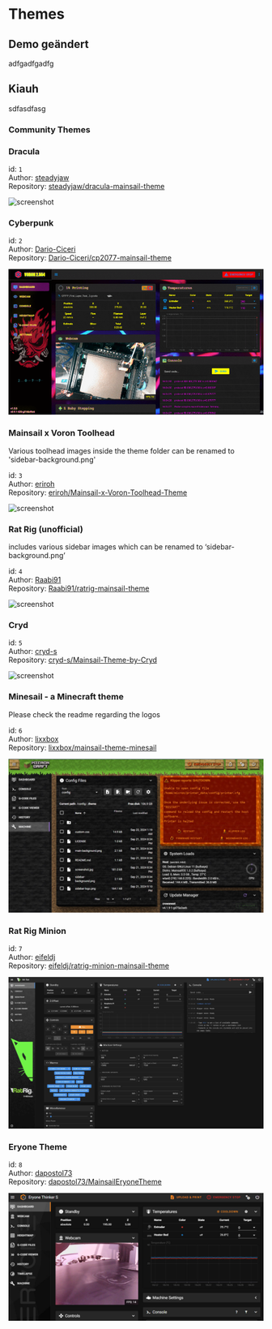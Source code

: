 # Themes

## Demo geändert

adfgadfgadfg

## Kiauh

sdfasdfasg

### Community Themes

### Dracula

id: `1`\
Author: [steadyjaw](https://www.github.com/steadyjaw/)\
Repository: [steadyjaw/dracula-mainsail-theme](https://www.github.com/steadyjaw/dracula-mainsail-theme/)

![screenshot](https://raw.githubusercontent.com/steadyjaw/dracula-mainsail-theme/master/screenshot.png)

### Cyberpunk

id: `2`\
Author: [Dario-Ciceri](https://www.github.com/Dario-Ciceri/)\
Repository: [Dario-Ciceri/cp2077-mainsail-theme](https://www.github.com/Dario-Ciceri/cp2077-mainsail-theme/)

![screenshot](https://raw.githubusercontent.com/Dario-Ciceri/cp2077-mainsail-theme/master/screenshot.png)

### Mainsail x Voron Toolhead

Various toolhead images inside the theme folder can be renamed to 'sidebar-background.png'

id: `3`\
Author: [eriroh](https://www.github.com/eriroh/)\
Repository: [eriroh/Mainsail-x-Voron-Toolhead-Theme](https://www.github.com/eriroh/Mainsail-x-Voron-Toolhead-Theme/)

![screenshot](https://raw.githubusercontent.com/eriroh/Mainsail-x-Voron-Toolhead-Theme/master/screenshot.png)

### Rat Rig (unofficial)

includes various sidebar images which can be renamed to ‘sidebar-background.png’

id: `4`\
Author: [Raabi91](https://www.github.com/Raabi91/)\
Repository: [Raabi91/ratrig-mainsail-theme](https://www.github.com/Raabi91/ratrig-mainsail-theme/)

![screenshot](https://raw.githubusercontent.com/Raabi91/ratrig-mainsail-theme/master/screenshot.png)

### Cryd

id: `5`\
Author: [cryd-s](https://www.github.com/cryd-s/)\
Repository: [cryd-s/Mainsail-Theme-by-Cryd](https://www.github.com/cryd-s/Mainsail-Theme-by-Cryd/)

![screenshot](https://raw.githubusercontent.com/cryd-s/Mainsail-Theme-by-Cryd/master/screenshot.jpg)

### Minesail - a Minecraft theme

Please check the readme regarding the logos

id: `6`\
Author: [lixxbox](https://www.github.com/lixxbox/)\
Repository: [lixxbox/mainsail-theme-minesail](https://www.github.com/lixxbox/mainsail-theme-minesail/)

![screenshot](https://raw.githubusercontent.com/lixxbox/mainsail-theme-minesail/master/screenshot.jpg)

### Rat Rig Minion

id: `7`\
Author: [eifeldj](https://www.github.com/eifeldj/)\
Repository: [eifeldj/ratrig-minion-mainsail-theme](https://www.github.com/eifeldj/ratrig-minion-mainsail-theme/)

![screenshot](https://raw.githubusercontent.com/eifeldj/ratrig-minion-mainsail-theme/master/screenshot.jpg)

### Eryone Theme

id: `8`\
Author: [dapostol73](https://www.github.com/dapostol73/)\
Repository: [dapostol73/MainsailEryoneTheme](https://www.github.com/dapostol73/MainsailEryoneTheme/)

![screenshot](https://raw.githubusercontent.com/dapostol73/MainsailEryoneTheme/master/screenshot.jpg)
